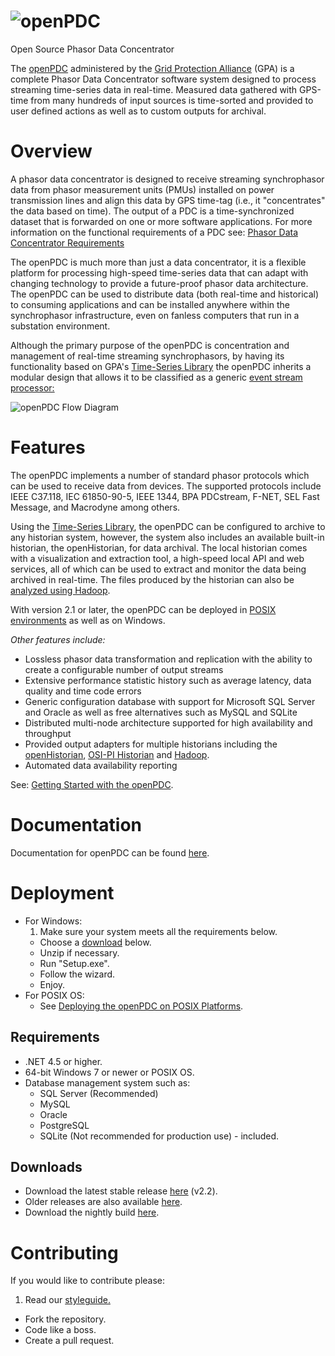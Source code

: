 # ![openPDC](https://www.gridprotectionalliance.org/images/products/openPDC.png)

Open Source Phasor Data Concentrator

The [openPDC](https://www.gridprotectionalliance.org/products.asp#PDC) administered by the [Grid Protection Alliance](https://www.gridprotectionalliance.org/) (GPA) is a complete Phasor Data Concentrator software system designed to process streaming time-series data in real-time. Measured data gathered with GPS-time from many hundreds of input sources is time-sorted and provided to user defined actions as well as to custom outputs for archival.

# Overview

A phasor data concentrator is designed to receive streaming synchrophasor data from phasor measurement units (PMUs) installed on power transmission lines and align this data by GPS time-tag (i.e., it "concentrates" the data based on time). The output of a PDC is a time-synchronized dataset that is forwarded on one or more software applications. For more information on the functional requirements of a PDC see: [Phasor Data Concentrator Requirements](http://www.gridprotectionalliance.org/docs/products/openPDC/C37.244-2013.pdf)

The openPDC is much more than just a data concentrator, it is a flexible platform for processing high-speed time-series data that can adapt with changing technology to provide a future-proof phasor data architecture. The openPDC can be used to distribute data (both real-time and historical) to consuming applications and can be installed anywhere within the synchrophasor infrastructure, even on fanless computers that run in a substation environment.

Although the primary purpose of the openPDC is concentration and management of real-time streaming synchrophasors, by having its functionality based on GPA's [Time-Series Library](http://www.gridprotectionalliance.org/technology.asp#TSL) the openPDC inherits a modular design that allows it to be classified as a generic [event stream processor: ](http://en.wikipedia.org/wiki/Event_stream_processing)

![openPDC Flow Diagram](http://www.gridprotectionalliance.org/docs/products/openPDC/FlowDiagram.png)

# Features
The openPDC implements a number of standard phasor protocols which can be used to receive data from devices. The supported protocols include IEEE C37.118, IEC 61850-90-5, IEEE 1344, BPA PDCstream, F-NET, SEL Fast Message, and Macrodyne among others.

Using the [Time-Series Library](http://www.gridprotectionalliance.org/technology.asp#TSL), the openPDC can be configured to archive to any historian system, however, the system also includes an available built-in historian, the openHistorian, for data archival. The local historian comes with a visualization and extraction tool, a high-speed local API and web services, all of which can be used to extract and monitor the data being archived in real-time. The files produced by the historian can also be [analyzed using Hadoop](https://github.com/GridProtectionAlliance/openPDC/blob/master/Source/Documentation/wiki/Developers_Using_Hadoop.md).

With version 2.1 or later, the openPDC can be deployed in [POSIX environments](http://www.gridprotectionalliance.org/docs/products/openPDC/openPDConPOSIX.pdf) as well as on Windows.

*Other features include:*

* Lossless phasor data transformation and replication with the ability to create a configurable number of output streams
* Extensive performance statistic history such as average latency, data quality and time code errors
* Generic configuration database with support for Microsoft SQL Server and Oracle as well as free alternatives such as MySQL and SQLite
* Distributed multi-node architecture supported for high availability and throughput
* Provided output adapters for multiple historians including the [openHistorian](http://www.gridprotectionalliance.org/products.asp#Historian), [OSI-PI Historian](http://www.osisoft.com/) and [Hadoop](http://hadoop.apache.org/).
* Automated data availability reporting

See: [Getting Started with the openPDC](https://github.com/GridProtectionAlliance/openPDC/blob/master/Source/Documentation/wiki/Getting_Started.md).

# Documentation

Documentation for openPDC can be found [here](https://github.com/GridProtectionAlliance/openPDC/blob/master/Source/Documentation/wiki/openPDC_Documentation_Home.md).

# Deployment

* For Windows:
  1. Make sure your system meets all the requirements below.
  * Choose a [download](#downloads) below.
  * Unzip if necessary.
  * Run "Setup.exe".
  * Follow the wizard.
  * Enjoy.
* For POSIX OS:
  * See [Deploying the openPDC on POSIX Platforms](http://www.gridprotectionalliance.org/docs/products/openPDC/openPDConPOSIX.pdf).

## Requirements

* .NET 4.5 or higher.
* 64-bit Windows 7 or newer or POSIX OS.
* Database management system such as:
  * SQL Server (Recommended)
  * MySQL
  * Oracle
  * PostgreSQL
  * SQLite (Not recommended for production use) - included.

## Downloads

* Download the latest stable release [here](https://github.com/GridProtectionAlliance/openPDC/releases/tag/v2.2) (v2.2).
* Older releases are also available [here](http://openpdc.codeplex.com/releases/view/615595).
* Download the nightly build [here](http://www.gridprotectionalliance.org/nightlybuilds/openPDC/Beta-VS2012/Synchrophasor.Installs.zip).

# Contributing
If you would like to contribute please:

1. Read our [styleguide.](https://www.gridprotectionalliance.org/docs/GPA_Coding_Guidelines_2011_03.pdf)
* Fork the repository.
* Code like a boss.
* Create a pull request.
